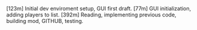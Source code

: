 [123m] Initial dev enviroment setup, GUI first draft.
[77m]  GUI initialization, adding players to list.
[392m] Reading, implementing previous code, building mod, GITHUB, testing.